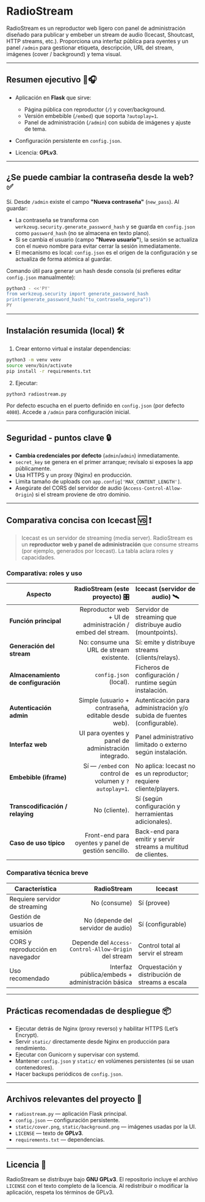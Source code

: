 # RadioStream

RadioStream es un reproductor web ligero con panel de administración diseñado para publicar y embeber un stream de audio (Icecast, Shoutcast, HTTP streams, etc.). Proporciona una interfaz pública para oyentes y un panel `/admin` para gestionar etiqueta, descripción, URL del stream, imágenes (cover / background) y tema visual.

---

## Resumen ejecutivo 🔧🎧

* Aplicación en **Flask** que sirve:

  * Página pública con reproductor (`/`) y cover/background.
  * Versión embebible (`/embed`) que soporta `?autoplay=1`.
  * Panel de administración (`/admin`) con subida de imágenes y ajuste de tema.
* Configuración persistente en `config.json`.
* Licencia: **GPLv3**.

---

## ¿Se puede cambiar la contraseña desde la web? ✅

Sí. Desde `/admin` existe el campo **"Nueva contraseña"** (`new_pass`). Al guardar:

* La contraseña se transforma con `werkzeug.security.generate_password_hash` y se guarda en `config.json` como `password_hash` (no se almacena en texto plano).
* Si se cambia el usuario (campo **"Nuevo usuario"**), la sesión se actualiza con el nuevo nombre para evitar cerrar la sesión inmediatamente.
* El mecanismo es local: `config.json` es el origen de la configuración y se actualiza de forma atómica al guardar.

Comando útil para generar un hash desde consola (si prefieres editar `config.json` manualmente):

```bash
python3 - <<'PY'
from werkzeug.security import generate_password_hash
print(generate_password_hash("tu_contraseña_segura"))
PY
```

---

## Instalación resumida (local) 🛠️

1. Crear entorno virtual e instalar dependencias:

```bash
python3 -m venv venv
source venv/bin/activate
pip install -r requirements.txt
```

2. Ejecutar:

```bash
python3 radiostream.py
```

Por defecto escucha en el puerto definido en `config.json` (por defecto `4080`). Accede a `/admin` para configuración inicial.

---

## Seguridad - puntos clave 🔒

* **Cambia credenciales por defecto** (`admin`/`admin`) inmediatamente.
* `secret_key` se genera en el primer arranque; revísalo si exposes la app públicamente.
* Usa HTTPS y un proxy (Nginx) en producción.
* Limita tamaño de uploads con `app.config['MAX_CONTENT_LENGTH']`.
* Asegúrate del CORS del servidor de audio (`Access-Control-Allow-Origin`) si el stream proviene de otro dominio.

---

## Comparativa concisa con Icecast 🆚 ❗

> Icecast es un servidor de streaming (media server). RadioStream es un **reproductor web y panel de administración** que consume streams (por ejemplo, generados por Icecast). La tabla aclara roles y capacidades.

### Comparativa: roles y uso

| Aspecto                             |                            RadioStream (este proyecto) 🎛️ | Icecast (servidor de audio) 🛰️                                         |
| ----------------------------------- | ---------------------------------------------------------: | ----------------------------------------------------------------------- |
| **Función principal**               | Reproductor web + UI de administración / embed del stream. | Servidor de streaming que distribuye audio (mountpoints).               |
| **Generación del stream**           |                   No: consume una URL de stream existente. | Sí: emite y distribuye streams (clients/relays).                        |
| **Almacenamiento de configuración** |                                     `config.json` (local). | Ficheros de configuración / runtime según instalación.                  |
| **Autenticación admin**             |         Simple (usuario + contraseña, editable desde web). | Autenticación para administración y/o subida de fuentes (configurable). |
| **Interfaz web**                    |       UI para oyentes y panel de administración integrado. | Panel administrativo limitado o externo según instalación.              |
| **Embebible (iframe)**              |      Sí — `/embed` con control de volumen y `?autoplay=1`. | No aplica: Icecast no es un reproductor; requiere cliente/players.      |
| **Transcodificación / relaying**    |                                              No (cliente). | Sí (según configuración y herramientas adicionales).                    |
| **Caso de uso típico**              |        Front-end para oyentes y panel de gestión sencillo. | Back-end para emitir y servir streams a multitud de clientes.           |

### Comparativa técnica breve

| Característica                   |                                          RadioStream | Icecast                                         |
| -------------------------------- | ---------------------------------------------------: | ----------------------------------------------- |
| Requiere servidor de streaming   |                                         No (consume) | Sí (provee)                                     |
| Gestión de usuarios de emisión   |                   No (depende del servidor de audio) | Sí (configurable)                               |
| CORS y reproducción en navegador | Depende del `Access-Control-Allow-Origin` del stream | Control total al servir el stream               |
| Uso recomendado                  |      Interfaz pública/embeds + administración básica | Orquestación y distribución de streams a escala |

---

## Prácticas recomendadas de despliegue 📦

* Ejecutar detrás de Nginx (proxy reverso) y habilitar HTTPS (Let’s Encrypt).
* Servir `static/` directamente desde Nginx en producción para rendimiento.
* Ejecutar con Gunicorn y supervisar con systemd.
* Mantener `config.json` y `static/` en volúmenes persistentes (si se usan contenedores).
* Hacer backups periódicos de `config.json`.

---

## Archivos relevantes del proyecto 📁

* `radiostream.py` — aplicación Flask principal.
* `config.json` — configuración persistente.
* `static/cover.png`, `static/background.png` — imágenes usadas por la UI.
* `LICENSE` — texto de **GPLv3**.
* `requirements.txt` — dependencias.

---

## Licencia 📜

RadioStream se distribuye bajo **GNU GPLv3**. El repositorio incluye el archivo `LICENSE` con el texto completo de la licencia. Al redistribuir o modificar la aplicación, respeta los términos de GPLv3.
